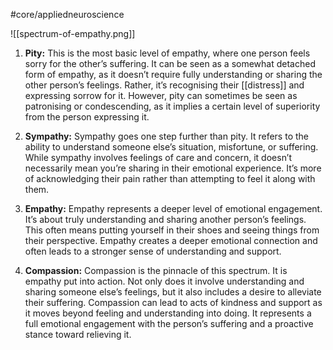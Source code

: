 #core/appliedneuroscience 

![[spectrum-of-empathy.png]]

1. **Pity:** This is the most basic level of empathy, where one person feels sorry for the other’s suffering. It can be seen as a somewhat detached form of empathy, as it doesn’t require fully understanding or sharing the other person’s feelings. Rather, it’s recognising their [[distress]] and expressing sorrow for it. However, pity can sometimes be seen as patronising or condescending, as it implies a certain level of superiority from the person expressing it.

2. **Sympathy:** Sympathy goes one step further than pity. It refers to the ability to understand someone else’s situation, misfortune, or suffering. While sympathy involves feelings of care and concern, it doesn’t necessarily mean you’re sharing in their emotional experience. It’s more of acknowledging their pain rather than attempting to feel it along with them.

3. **Empathy:** Empathy represents a deeper level of emotional engagement. It’s about truly understanding and sharing another person’s feelings. This often means putting yourself in their shoes and seeing things from their perspective. Empathy creates a deeper emotional connection and often leads to a stronger sense of understanding and support.

4. **Compassion:** Compassion is the pinnacle of this spectrum. It is empathy put into action. Not only does it involve understanding and sharing someone else’s feelings, but it also includes a desire to alleviate their suffering. Compassion can lead to acts of kindness and support as it moves beyond feeling and understanding into doing. It represents a full emotional engagement with the person’s suffering and a proactive stance toward relieving it.
